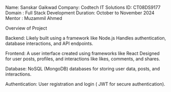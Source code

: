 Name: Sanskar Gaikwad
Company: Codtech IT Solutions
ID: CT08DS9177
Domain : Full Stack Development
Duration: October to November 2024
Mentor : Muzammil Ahmed

Overview of Project 

Backend:
Likely built using a framework like Node.js
Handles authentication, database interactions, and API endpoints.

Frontend:
A user interface created using frameworks like React
Designed for user posts, profiles, and interactions like likes, comments, and shares.

Database:
 NoSQL (MongoDB) databases for storing user data, posts, and interactions.
 
Authentication:
User registration and login ( JWT for secure authentication).
